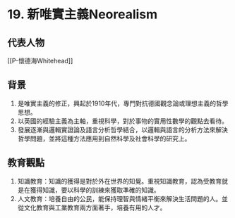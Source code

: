 # 19. 新唯實主義Neorealism
  

## 代表人物
[[P-懷德海Whitehead]]
  

## 背景
1. 是唯實主義的修正，興起於1910年代，專門對抗德國觀念論或理想主義的哲學思想。
2. 以英國的經驗主義為主軸，重視科學，對於事物的實用性數學的觀點去看待。
3. 發展逐漸與邏輯實證論及語言分析哲學結合，以邏輯與語言的分析方法來解決哲學問題，並將這種方法應用到自然科學及社會科學的研究上。

## 教育觀點
1. 知識教育：知識的獲得是對於外在世界的知覺。重視知識教育，認為受教育就是在獲得知識，要以科學的訓練來獲取準確的知識。
2. 人文教育：培養自由的公民，能保持理智與情緒平衡來解決生活問題的人。並從文化教育與工業教育兩方面著手，培養有用的人才。